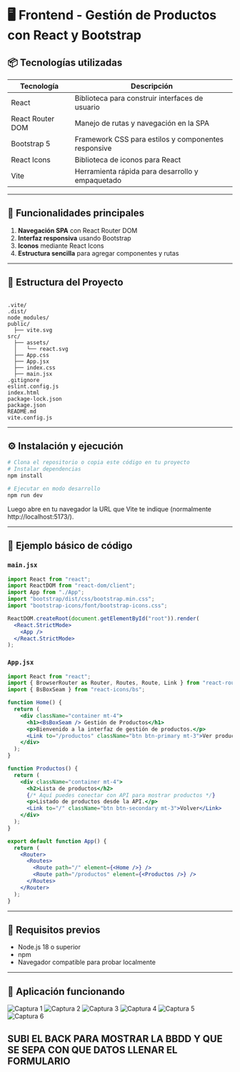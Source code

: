 
# 🖥️ Frontend - Gestión de Productos con React y Bootstrap

## 📦 Tecnologías utilizadas

| Tecnología            | Descripción                                              |
|----------------------|----------------------------------------------------------|
| React                | Biblioteca para construir interfaces de usuario         |
| React Router DOM     | Manejo de rutas y navegación en la SPA                |
| Bootstrap 5          | Framework CSS para estilos y componentes responsive     |
| React Icons          | Biblioteca de iconos para React                            |
| Vite                 | Herramienta rápida para desarrollo y empaquetado        |

---

## 🚀 Funcionalidades principales

1. **Navegación SPA** con React Router DOM  
2. **Interfaz responsiva** usando Bootstrap  
3. **Iconos** mediante React Icons  
4. **Estructura sencilla** para agregar componentes y rutas  

---

## 📁 Estructura del Proyecto

```

.vite/
.dist/
node_modules/
public/
  ├── vite.svg
src/
  ├── assets/
  │   └── react.svg
  ├── App.css
  ├── App.jsx
  ├── index.css
  ├── main.jsx
.gitignore
eslint.config.js
index.html
package-lock.json
package.json
README.md
vite.config.js

```

---

## ⚙️ Instalación y ejecución

```bash
# Clona el repositorio o copia este código en tu proyecto
# Instalar dependencias
npm install

# Ejecutar en modo desarrollo
npm run dev
```

Luego abre en tu navegador la URL que Vite te indique (normalmente http://localhost:5173/).

---

## 📄 Ejemplo básico de código

### `main.jsx`

```jsx
import React from "react";
import ReactDOM from "react-dom/client";
import App from "./App";
import "bootstrap/dist/css/bootstrap.min.css";
import "bootstrap-icons/font/bootstrap-icons.css";

ReactDOM.createRoot(document.getElementById("root")).render(
  <React.StrictMode>
    <App />
  </React.StrictMode>
);
```

### `App.jsx`

```jsx
import React from "react";
import { BrowserRouter as Router, Routes, Route, Link } from "react-router-dom";
import { BsBoxSeam } from "react-icons/bs";

function Home() {
  return (
    <div className="container mt-4">
      <h1><BsBoxSeam /> Gestión de Productos</h1>
      <p>Bienvenido a la interfaz de gestión de productos.</p>
      <Link to="/productos" className="btn btn-primary mt-3">Ver productos</Link>
    </div>
  );
}

function Productos() {
  return (
    <div className="container mt-4">
      <h2>Lista de productos</h2>
      {/* Aquí puedes conectar con API para mostrar productos */}
      <p>Listado de productos desde la API.</p>
      <Link to="/" className="btn btn-secondary mt-3">Volver</Link>
    </div>
  );
}

export default function App() {
  return (
    <Router>
      <Routes>
        <Route path="/" element={<Home />} />
        <Route path="/productos" element={<Productos />} />
      </Routes>
    </Router>
  );
}
```




---

## 📝 Requisitos previos

* Node.js 18 o superior  
* npm  
* Navegador compatible para probar localmente

---

## 📲 Aplicación funcionando

![Captura 1](foto/Captura%20de%20pantalla%202025-07-06%20002002.png)
![Captura 2](foto/Captura%20de%20pantalla%202025-07-06%20002045.png)
![Captura 3](foto/Captura%20de%20pantalla%202025-07-06%20002149.png)
![Captura 4](foto/Captura%20de%20pantalla%202025-07-06%20002204.png)
![Captura 5](foto/Captura%20de%20pantalla%202025-07-06%20002516.png)
![Captura 6](foto/Captura%20de%20pantalla%202025-07-06%20004612.png)


## SUBI EL BACK PARA MOSTRAR LA BBDD Y QUE SE SEPA CON QUE DATOS LLENAR EL FORMULARIO



